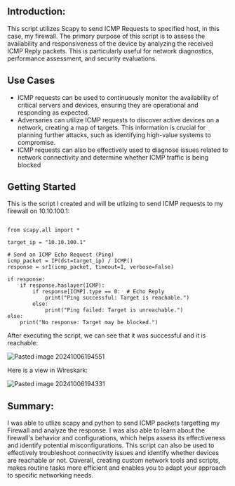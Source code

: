 ## Introduction:

This script utilizes Scapy to send ICMP Requests to specified host, in this case, my firewall. The primary purpose of this script is to assess the availability and responsiveness of the device by analyzing the received ICMP Reply packets. This is particularly useful for network diagnostics, performance assessment, and security evaluations.

## Use Cases

+ ICMP requests can be used to continuously monitor the availability of critical servers and devices, ensuring they are operational and responding as expected.
+ Adversaries can utilize ICMP requests to discover active devices on a network, creating a map of targets. This information is crucial for planning further attacks, such as identifying high-value systems to compromise.
+ ICMP requests can also be effectively used to diagnose issues related to network connectivity and determine whether ICMP traffic is being blocked
  
## Getting Started

This is the script I created and will be utlizing to send ICMP requests to my firewall on 10.10.100.1:

```

from scapy.all import *

target_ip = "10.10.100.1"

# Send an ICMP Echo Request (Ping)
icmp_packet = IP(dst=target_ip) / ICMP()
response = sr1(icmp_packet, timeout=1, verbose=False)

if response:
    if response.haslayer(ICMP):
        if response[ICMP].type == 0:  # Echo Reply
            print("Ping successful: Target is reachable.")
        else:
            print("Ping failed: Target is unreachable.")
else:
    print("No response: Target may be blocked.")

```

After executing the script, we can see that it was successful and it is reachable:

![Pasted image 20241006194551](https://github.com/user-attachments/assets/6c41b891-9251-47bc-9b50-7e34aa394a96)

Here is a view in Wireskark:

![Pasted image 20241006194331](https://github.com/user-attachments/assets/6228c538-5e75-4c2f-b08d-9b10be694d65)

## Summary:

I was able to utlize scapy and python to send ICMP packets targetting my Firewall and analyze the response. I was also able to learn about the firewall's behavior and configurations, which helps assess its effectiveness and identify potential misconfigurations. This script can also be used to effectively troubleshoot connectivity issues and identify whether devices are reachable or not. Oaverall, creating custom network tools and scripts, makes routine tasks more efficient and enables you to adapt your approach to specific networking needs. 
